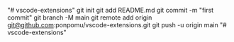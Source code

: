 "# vscode-extensions"  git init git add README.md git commit -m "first commit" git branch -M main git remote add origin git@github.com:ponpomu/vscode-extensions.git git push -u origin main
"# vscode-extensions" 
